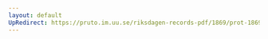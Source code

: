 ```yaml
---
layout: default
UpRedirect: https://pruto.im.uu.se/riksdagen-records-pdf/1869/prot-1869--fk--310/prot-1869--fk--310_026.pdf
---
```

